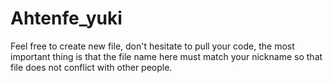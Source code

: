 # Ahtenfe_yuki
Feel free to create new file, don't hesitate to pull your code, the most important thing is that the file name here must match your nickname so that file does not conflict with other people.
